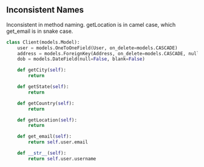 ## Inconsistent Names

Inconsistent in method naming. getLocation is in camel case, which get_email is in snake case.
```python
class Client(models.Model):
    user = models.OneToOneField(User, on_delete=models.CASCADE)
    address = models.ForeignKey(Address, on_delete=models.CASCADE, null=True)
    dob = models.DateField(null=False, blank=False)

    def getCity(self):
        return

    def getState(self):
        return

    def getCountry(self):
        return

    def getLocation(self):
        return

    def get_email(self):
        return self.user.email

    def __str__(self):
        return self.user.username
```